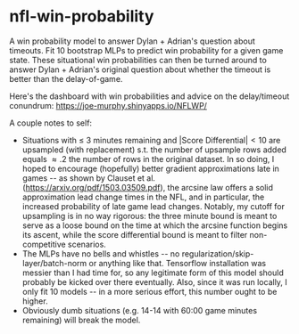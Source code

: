 # nfl-win-probability
A win probability model to answer Dylan + Adrian's question about timeouts. Fit 10 bootstrap MLPs to predict win probability for a given game state. These situational win probabilities can then be turned around to answer Dylan + Adrian's original question about whether the timeout is better than the delay-of-game.

Here's the dashboard with win probabilities and advice on the delay/timeout conundrum: https://joe-murphy.shinyapps.io/NFLWP/

A couple notes to self:
  - Situations with $\leq$ 3 minutes remaining and |Score Differential|$<10$ are upsampled (with replacement) s.t. the number of upsample rows added equals $\approx .2$ the number of rows in the original dataset. In so doing, I hoped to encourage (hopefully) better gradient approximations late in games -- as shown by Clauset et al. (https://arxiv.org/pdf/1503.03509.pdf), the arcsine law offers a solid approximation lead change times in the NFL, and in particular, the increased probability of late game lead changes. Notably, my cutoff for upsampling is in no way rigorous: the three minute bound is meant to serve as a loose bound on the time at which the arcsine function begins its ascent, while the score differential bound is meant to filter non-competitive scenarios. 
  - The MLPs have no bells and whistles -- no regularization/skip-layer/batch-norm or anything like that. Tensorflow installation was messier than I had time for, so any legitimate form of this model should probably be kicked over there eventually. Also, since it was run locally, I only fit 10 models -- in a more serious effort, this number ought to be higher. 
  - Obviously dumb situations (e.g. 14-14 with 60:00 game minutes remaining) will break the model.
